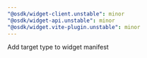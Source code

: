 ```yaml
---
"@osdk/widget-client.unstable": minor
"@osdk/widget-api.unstable": minor
"@osdk/widget.vite-plugin.unstable": minor
---
```


Add target type to widget manifest
